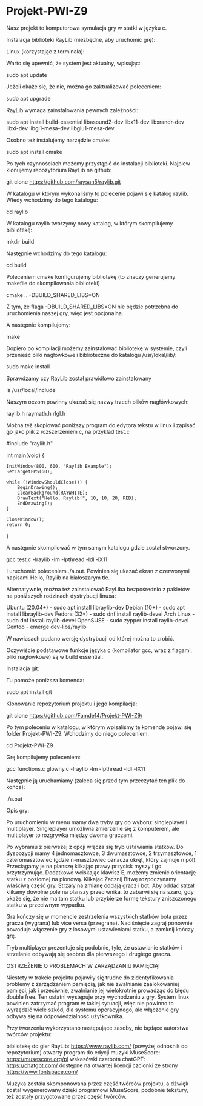 # Projekt-PWI-Z9

Nasz projekt to komputerowa symulacja gry w statki w języku c.

Instalacja biblioteki RayLib (niezbędne, aby uruchomić grę):

Linux (korzystając z terminala):

Warto się upewnić, że system jest aktualny, wpisując:

sudo apt update

Jeżeli okaże się, że nie, można go zaktualizować poleceniem:

sudo apt upgrade

RayLib wymaga zainstalowania pewnych zależności:

sudo apt install build-essential libasound2-dev libx11-dev libxrandr-dev libxi-dev libgl1-mesa-dev libglu1-mesa-dev

Osobno też instalujemy narzędzie cmake:

sudo apt install cmake

Po tych czynnościach możemy przystąpić do instalacji biblioteki. Najpiew klonujemy repozytorium RayLib na github:

git clone https://github.com/raysan5/raylib.git

W katalogu w którym wykonaliśmy to polecenie pojawi się katalog raylib. Wtedy wchodzimy do tego katalogu:

cd raylib

W katalogu raylib tworzymy nowy katalog, w którym skompilujemy bibliotekę:

mkdir build

Następnie wchodzimy do tego katalogu:

cd build

Poleceniem cmake konfigurujemy bibliotekę (to znaczy generujemy makefile do skompilowania biblioteki)

cmake .. -DBUILD_SHARED_LIBS=ON

Z tym, że flaga -DBUILD_SHARED_LIBS=ON nie będzie potrzebna do uruchomienia naszej gry, więc jest opcjonalna.

A następnie kompilujemy:

make

Dopiero po kompilacji możemy zainstalować bibliotekę w systemie, czyli przenieść pliki nagłówkowe i biblioteczne do katalogu /usr/lokal/lib/:

sudo make install

Sprawdzamy czy RayLib został prawidłowo zainstalowany

ls /usr/local/include

Naszym oczom powinny ukazać się nazwy trzech plików nagłówkowych:

raylib.h  raymath.h  rlgl.h

Można też skopiować poniższy program do edytora tekstu w linux i zapisać go jako plik z rozszerzeniem c, na przykład test.c

#include "raylib.h"

int main(void) {

    InitWindow(800, 600, "Raylib Example");
    SetTargetFPS(60);

    while (!WindowShouldClose()) {
        BeginDrawing();
        ClearBackground(RAYWHITE);
        DrawText("Hello, Raylib!", 10, 10, 20, RED);
        EndDrawing();
    }

    CloseWindow();
    return 0;
}

A następnie skompilować w tym samym katalogu gdzie został stworzony.

gcc test.c -lraylib -lm -lpthread -ldl -lX11

I uruchomić poleceniem ./a.out. Powinien się ukazać ekran z czerwonymi napisami Hello, Raylib na białoszarym tle.

Alternatywnie, można też zainstalować RayLiba bezpośrednio z pakietów na poniższych rodzinach dystrybucji linuxa:

Ubuntu (20.04+) - sudo apt install libraylib-dev
Debian (10+) - sudo apt install libraylib-dev
Fedora (32+) - sudo dnf install raylib-devel
Arch Linux - sudo dnf install raylib-devel
OpenSUSE - sudo zypper install raylib-devel
Gentoo - emerge dev-libs/raylib

W nawiasach podano wersję dystrybucji od której można to zrobić.

Oczywiście podstawowe funkcje języka c (kompilator gcc, wraz z flagami, pliki nagłówkowe) są w build essential.

Instalacja git:

Tu pomoże poniższa komenda:

sudo apt install git

Klonowanie repozytorium projektu i jego kompilacja:

git clone https://github.com/Famde14/Projekt-PWI-Z9/

Po tym poleceniu w katalogu, w którym wpisaliśmy tę komendę pojawi się folder Projekt-PWI-Z9. Wchodzimy do niego poleceniem:

cd Projekt-PWI-Z9

Grę kompilujemy poleceniem:

gcc functions.c glowny.c -lraylib -lm -lpthread -ldl -lX11

Następnie ją uruchamiamy (zaleca się przed tym przeczytać ten plik do końca):

./a.out

Opis gry:

Po uruchomieniu w menu mamy dwa tryby gry do wyboru: singleplayer i multiplayer. Singleplayer umożliwia zmierzenie się z komputerem, ale multiplayer to
rozgrywka między dwoma graczami.

Po wybraniu z pierwszej z opcji włącza się tryb ustawiania statków. Do dyspozycji mamy 4 jednomasztowce, 3 dwumasztowce, 2 trzymasztowce, 1 czteromasztowiec
(gdzie n-masztowiec oznacza okręt, który zajmuje n pól). Przeciągamy je na planszę klikając prawy przycisk myszy i go przytrzymując. Dodatkowo wciskając
klawisz E, możemy zmienić orientację statku z poziomej na pionową. Klikając Zacznij Bitwę rozpoczynamy właściwą część gry. Strzały na zmianę oddają gracz i bot.
Aby oddać strzał klikamy dowolne pole na planszy przeciwnika, to zabarwi się na szaro, gdy okaże się, że nie ma tam statku lub przybierze formę tekstury zniszczonego
statku w przeciwnym wypadku.

Gra kończy się w momencie zestrzelenia wszystkich statków bota przez gracza (wygrana) lub vice versa (przegrana). Naciśnięcie zagraj ponownie powoduje włączenie gry
z losowymi ustawieniami statku, a zamknij kończy grę.

Tryb multiplayer prezentuje się podobnie, tyle, że ustawianie statków i strzelanie odbywają się osobno dla pierwszego i drugiego gracza.

OSTRZEŻENIE O PROBLEMACH W ZARZĄDZANIU PAMIĘCIĄ!

Niestety w trakcie projektu pojawiły się trudne do zidentyfikowania problemy z zarządzaniem pamięcią, jak nie zwalnianie zaalokowaniej pamięci, jak i przeciwnie,
zwalnianie jej wielokrotnie prowadząc do błędu double free. Ten ostatni występuje przy wychodzeniu z gry. System linux powinien zatrzymać program w takiej sytuacji,
więc nie powinno to wyrządzić wiele szkód, dla systemu operacyjnego, ale włączenie gry odbywa się na odpowiedzialność użytkownika.

Przy tworzeniu wykorzystano następujące zasoby, nie będące autorstwa twórców projektu:

bibliotekę do gier RayLib: https://www.raylib.com/ (powyżej odnośnik do repozytorium)
otwarty program do edycji muzyki MuseScore: https://musescore.org/pl
wskazówki czatbota chatGPT: https://chatgpt.com/
dostępne na otwartej licencji czcionki ze strony https://www.fontspace.com/

Muzyka została skomponowana przez część twórców projektu, a dźwięk został wygenerowany dzięki programowi MuseScore, podobnie tekstury, też zostały przygotowane przez
część twórców.
